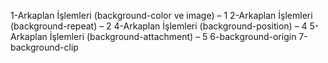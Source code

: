 1-Arkaplan İşlemleri (background-color ve image) – 1
2-Arkaplan İşlemleri (background-repeat) – 2
4-Arkaplan İşlemleri (background-position) – 4
5-Arkaplan İşlemleri (background-attachment) – 5
6-background-origin
7-background-clip
